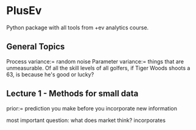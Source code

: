 # PlusEv
Python package with all tools from +ev analytics course.

## General Topics

Process variance:= random noise
Parameter variance:= things that are unmeasurable. Of all the skill levels of all golfers, if Tiger Woods shoots a 63, is because he's good or lucky? 


## Lecture 1 - Methods for small data

prior:= prediction you make before you incorporate new information

most important question: what does market think? incorporates 
